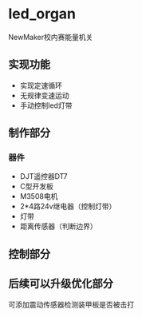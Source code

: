 # led_organ
NewMaker校内赛能量机关
## 实现功能
* 实现定速循环
* 无规律变速运动
* 手动控制led灯带  


## 制作部分  
### 器件
* DJT遥控器DT7
* C型开发板
* M3508电机
* 2*4路24v继电器（控制灯带）
* 灯带
* 距离传感器（判断边界）

## 控制部分




## 后续可以升级优化部分
可添加震动传感器检测装甲板是否被击打

